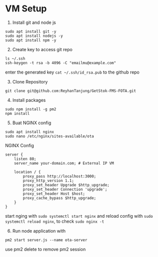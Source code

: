 # VM Setup


1. Install git and node js

```
sudo apt install git -y
sudo apt install nodejs -y
sudo apt install npm -y
```

2. Create key to access git repo

```
ls ~/.ssh
ssh-keygen -t rsa -b 4096 -C "emailmu@example.com"
```

enter the generated key `cat ~/.ssh/id_rsa.pub` to the github repo 

3. Clone Repository
```
git clone git@github.com:ReyhanTanjung/GetStok-FMS-FOTA.git
```

4. Install packages
```
sudo npm install -g pm2
npm install
```

5. Buat NGINX config
```
sudo apt install nginx
sudo nano /etc/nginx/sites-available/ota
```
NGINX Config
```
server {
    listen 80;
    server_name your-domain.com; # External IP VM

    location / {
        proxy_pass http://localhost:3000;
        proxy_http_version 1.1;
        proxy_set_header Upgrade $http_upgrade;
        proxy_set_header Connection 'upgrade';
        proxy_set_header Host $host;
        proxy_cache_bypass $http_upgrade;
    }
}
```
start nging with `sudo systemctl start nginx` and reload config with `sudo systemctl reload nginx`, to check `sudo nginx -t`

6. Run node application with
```
pm2 start server.js --name ota-server
```
use pm2 delete to remove pm2 session